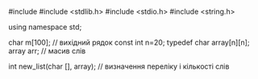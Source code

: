 #include <iostream>
#include <stdlib.h>
#include <stdio.h>
#include <string.h>

using namespace std;

char m[100]; // вихідний рядок
const int n=20;
typedef char array[n][n];
array arr; // масив слів

int new_list(char [], array); // визначення переліку і кількості слів


